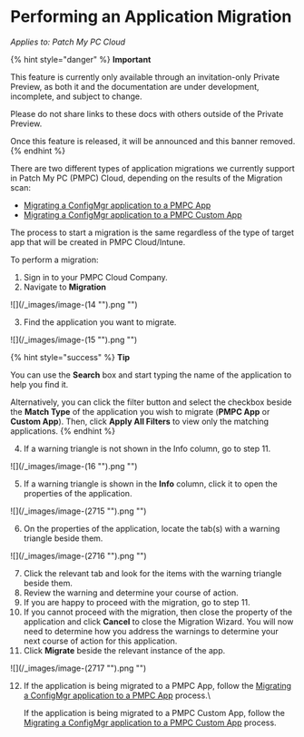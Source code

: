 # Performing an Application Migration

_Applies to: Patch My PC Cloud_

{% hint style="danger" %}
**Important**

This feature is currently only available through an invitation-only Private Preview, as both it and the documentation are under development, incomplete, and subject to change.

Please do not share links to these docs with others outside of the Private Preview.

Once this feature is released, it will be announced and this banner removed.
{% endhint %}

There are two different types of application migrations we currently support in Patch My PC (PMPC) Cloud, depending on the results of the Migration scan:&#x20;

* [Migrating a ConfigMgr application to a PMPC App](migrating-a-configmgr-application-to-a-pmpc-app.md)&#x20;
* [Migrating a ConfigMgr application to a PMPC Custom App](migrating-a-configmgr-application-to-a-pmpc-custom-app.md)&#x20;

The process to start a migration is the same regardless of the type of target app that will be created in PMPC Cloud/Intune.&#x20;

To perform a migration:&#x20;

1. Sign in to your PMPC Cloud Company.
2. Navigate to **Migration**

![](/_images/image-(14 "").png "")

3. Find the application you want to migrate.

![](/_images/image-(15 "").png "")

{% hint style="success" %}
**Tip**

You can use the **Search** box and start typing the name of the application to help you find it.

Alternatively, you can click the filter button and select the checkbox beside the **Match Type** of the application you wish to migrate (**PMPC App** or **Custom App**). Then, click **Apply All Filters** to view only the matching applications.
{% endhint %}

4. If a warning triangle is not shown in the Info column, go to step 11.

![](/_images/image-(16 "").png "")

5. If a warning triangle is shown in the **Info** column, click it to open the properties of the application.

![](/_images/image-(2715 "").png "")

6. On the properties of the application, locate the tab(s) with a warning triangle beside them.

![](/_images/image-(2716 "").png "")

7. Click the relevant tab and look for the items with the warning triangle beside them.
8. Review the warning and determine your course of action.
9. If you are happy to proceed with the migration, go to step 11.
10. If you cannot proceed with the migration, then close the property of the application and click **Cancel** to close the Migration Wizard. You will now need to determine how you address the warnings to determine your next course of action for this application.
11. Click **Migrate** beside the relevant instance of the app.

![](/_images/image-(2717 "").png "")

12. If the application is being migrated to a PMPC App, follow the [Migrating a ConfigMgr application to a PMPC App](migrating-a-configmgr-application-to-a-pmpc-app.md) process.\


    If the application is being migrated to a PMPC Custom App, follow the [Migrating a ConfigMgr application to a PMPC Custom App](migrating-a-configmgr-application-to-a-pmpc-custom-app.md) process.
